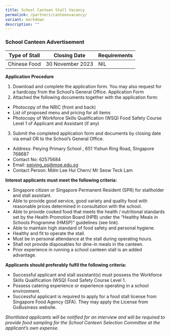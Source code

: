 ```yaml
---
title: School Canteen Stall Vacancy
permalink: /partners/canteenvacancy/
variant: markdown
description: ""
---
```

### School Canteen Advertisement



Type of Stall| Closing Date | Requirements |
| -------- | -------- | -------- |
| Chinese Food       | 30 November 2023     | NIL     |

**Application Procedure**
1. Download and complete the application form. You may also request for a hardcopy from the School’s General Office.
Application Form
2.	Attached the following documents together with the application form:
* Photocopy of the NRIC (front and back)
* List of proposed menu and pricing for all items
* Photocopy of Workforce Skills Qualification (WSQ) Food Safety Course Level 1 of Applicant and Assistant (if any) 
3.	Submit the completed application form and documents by closing date via email OR to the School’s General Office.
* Address: Peiying Primary School , 651 Yishun Ring Road, Singapore 768687
* Contact No: 62575684
* Email: peiying_ps@moe.edu.sg
* Contact Person:  Mdm Lee Hui Chern/ Mr Seow Teck Lam

**Interest applicants must meet the following criteria:**
* Singapore citizen or Singapore Permanent Resident (SPR) for stallholder and stall assistant.
* Able to provide good service, good variety and quality food with reasonable prices determined in consultation with the school.
* Able to provide cooked food that meets the health / nutritional standards set by the Health Promotion Board (HPB) under the “Healthy Meals in Schools Programme (HMSP)” guidelines (see link).
* Able to maintain high standard of food safety and personal hygiene.
* Healthy and fit to operate the stall.
* Must be in personal attendance at the stall during operating hours.
* Shall not provide disposables for dine-in meals in the canteen.
* Prior experience in running a school canteen stall is an added advantage. 

**Applicants should preferably fulfil the following criteria:**
* Successful applicant and stall assistant(s) must possess the Workforce Skills Qualification (WSQ) Food Safety Course Level 1.
* Possess catering experience or experience operating in a school environment.
* Successful applicant is required to apply for a food stall license from Singapore Food Agency (SFA). They may apply the License from GoBusiness website. 

*Shortlisted applicants will be notified for an interview and will be required to provide food sampling for the School Canteen Selection Committee at the applicant’s own expense.*





